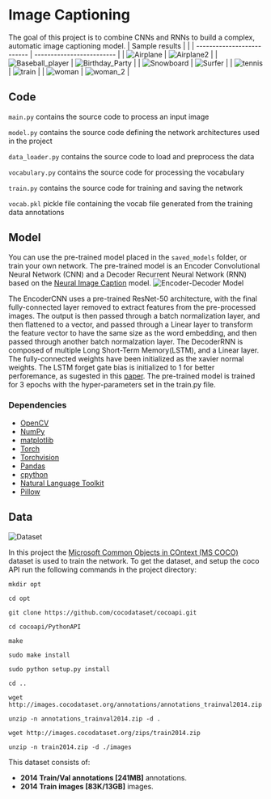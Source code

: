 [image1]: ./images/encoder-decoder-model.png "model"
[image2]: ./images/airplane.png "airplane"
[image3]: ./images/airplane_2.png "airplane2"
[image4]: ./images/baseball.png "baseball"
[image5]: ./images/birthday.png "birthday"
[image6]: ./images/snowboard.png "snowboard"
[image7]: ./images/surfer.png "surfer"
[image8]: ./images/tennis.png "tennis"
[image9]: ./images/train.png "train"
[image10]: ./images/woman_laptop.png "woman_laptop"
[image11]: ./images/woman_dog.png "woman_dog"
[image12]: ./images/coco-examples.jpg "coco_example"

# Image Captioning
The goal of this project is to combine CNNs and RNNs to build a complex, automatic image captioning model.
| Sample results             |                           |
| -------------------------- | ------------------------- |
| ![Airplane][image2]        | ![Airplane2][image3]      |
| ![Baseball_player][image4] | ![Birthday_Party][image5] |
| ![Snowboard][image6]       | ![Surfer][image7]         |
| ![tennis][image8]          | ![train][image9]          |
| ![woman][image10]          | ![woman_2][image11]       |

 ## Code
 `main.py` contains the source code to process an input image

 `model.py` contains the source code defining the network architectures used in the project  

 `data_loader.py` contains the source code to load and preprocess the data

 `vocabulary.py` contains the source code for processing the vocabulary

 `train.py` contains the source code for training and saving the network

 `vocab.pkl` pickle file containing the vocab file generated from the training data annotations

## Model
You can use the pre-trained model placed in the `saved_models` folder, or train your own network. The pre-trained model is an Encoder Convolutional Neural Network (CNN) and a Decoder Recurrent Neural Network (RNN) based on the [Neural Image Caption](https://arxiv.org/pdf/1411.4555.pdf) model. ![Encoder-Decoder Model][image1]

The EncoderCNN uses a pre-trained ResNet-50 architecture, with the final fully-connected layer removed to extract features from the pre-processed images. The output is then passed through a batch normalization layer, and then flattened to a vector, and passed through a Linear layer to transform the feature vector to have the same size as the word embedding, and then passed through another batch normalzation layer. The DecoderRNN is composed of multiple Long Short-Term Memory(LSTM), and a Linear layer. The fully-connected weights have been initialized as the xavier normal weights. The LSTM forget gate bias is initialized to 1 for better perforemance, as sugested in this [paper](http://proceedings.mlr.press/v37/jozefowicz15.pdf). The pre-trained model is trained for 3 epochs with the hyper-parameters set in the train.py file.

 ### Dependencies
- [OpenCV](http://opencv.org/)
- [NumPy](http://www.numpy.org/)
- [matplotlib](http://matplotlib.org/)
- [Torch](http://PyTorchpytorch.org)
- [Torchvision](https://pytorch.org/docs/stable/torchvision/index.html)
- [Pandas](https://pandas.pydata.org/)
- [cpython](https://github.com/python/cpython)
- [Natural Language Toolkit](https://www.nltk.org/)
- [Pillow](https://pypi.org/project/Pillow/)


 ## Data
 ![Dataset][image12]

 In this project the [Microsoft Common Objects in COntext (MS COCO)](http://cocodataset.org/#home) dataset is used to train the network. To get the dataset, and setup the coco API  run the following commands in the project directory:

```
mkdir opt

cd opt

git clone https://github.com/cocodataset/cocoapi.git

cd cocoapi/PythonAPI

make

sudo make install

sudo python setup.py install

cd ..

wget http://images.cocodataset.org/annotations/annotations_trainval2014.zip

unzip -n annotations_trainval2014.zip -d .

wget http://images.cocodataset.org/zips/train2014.zip

unzip -n train2014.zip -d ./images
```
This dataset consists of:
- **2014 Train/Val annotations [241MB]** annotations.
- **2014 Train images [83K/13GB]** images.

